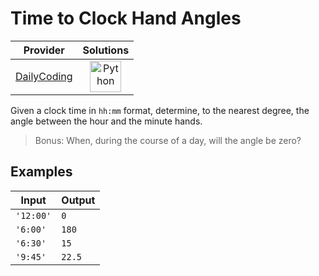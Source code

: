 # Time to Clock Hand Angles

<!-- INFO TABLE BEGIN -->

| Provider                                              | Solutions                                                                                                                                        |
| :---------------------------------------------------: | :----------------------------------------------------------------------------------------------------------------------------------------------: |
| [DailyCoding](../../../docs/providers/DailyCoding.md) | [<img src="https://res.cloudinary.com/rascaltwo/image/upload/v1631924087/python_xzdlti.svg" alt="Python" title="Python" width="50" />](solve.py) |

<!-- INFO TABLE END -->

Given a clock time in `hh:mm` format, determine, to the nearest degree, the angle between the hour and the minute hands.

> Bonus: When, during the course of a day, will the angle be zero?

## Examples

| Input     | Output |
| --------- | ------ |
| `'12:00'` | `0`    |
| `'6:00'`  | `180`  |
| `'6:30'`  | `15`   |
| `'9:45'`  | `22.5` |
